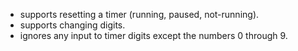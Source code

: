 - supports resetting a timer (running, paused, not-running).
- supports changing digits.
- ignores any input to timer digits except the numbers 0 through 9.
